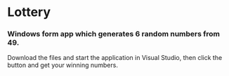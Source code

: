 # Lottery
### Windows form app which generates 6 random numbers from 49.
Download the files and start the application in Visual Studio, then click the button and get your winning numbers.
